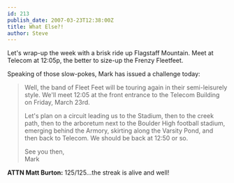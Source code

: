 ```yaml
---
id: 213
publish_date: 2007-03-23T12:38:00Z
title: What Else?!
author: Steve
---
```

Let's wrap-up the week with a brisk ride up Flagstaff Mountain. Meet at Telecom at 12:05p, the better to size-up the Frenzy Fleetfeet.

Speaking of those slow-pokes, Mark has issued a challenge today:

> Well, the band of Fleet Feet will be touring again in their semi-leisurely style. We'll meet 12:05 at the front entrance to the Telecom Building on Friday, March 23rd.
> 
> Let's plan on a circuit leading us to the Stadium, then to the creek path, then to the arboretum next to the Boulder High football stadium, emerging behind the Armory, skirting along the Varsity Pond, and then back to Telecom. We should be back at 12:50 or so.
> 
> See you then,  
> Mark

**ATTN Matt Burton:** 125/125...the streak is alive and well!